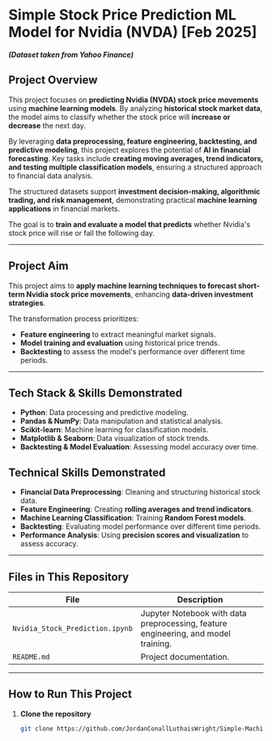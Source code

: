 # Simple Stock Price Prediction ML Model for Nvidia (NVDA) [Feb 2025]

***(Dataset taken from Yahoo Finance)***

## **Project Overview**
This project focuses on **predicting Nvidia (NVDA) stock price movements** using **machine learning models**. By analyzing **historical stock market data**, the model aims to classify whether the stock price will **increase or decrease** the next day.

By leveraging **data preprocessing, feature engineering, backtesting, and predictive modeling**, this project explores the potential of **AI in financial forecasting**. Key tasks include **creating moving averages, trend indicators, and testing multiple classification models**, ensuring a structured approach to financial data analysis.

The structured datasets support **investment decision-making, algorithmic trading, and risk management**, demonstrating practical **machine learning applications** in financial markets.

The goal is to **train and evaluate a model that predicts** whether Nvidia's stock price will rise or fall the following day.

---

## **Project Aim**  
This project aims to **apply machine learning techniques to forecast short-term Nvidia stock price movements**, enhancing **data-driven investment strategies**.

The transformation process prioritizes:
- **Feature engineering** to extract meaningful market signals.
- **Model training and evaluation** using historical price trends.
- **Backtesting** to assess the model's performance over different time periods.

---

## **Tech Stack & Skills Demonstrated**
- **Python**: Data processing and predictive modeling.
- **Pandas & NumPy**: Data manipulation and statistical analysis.
- **Scikit-learn**: Machine learning for classification models.
- **Matplotlib & Seaborn**: Data visualization of stock trends.
- **Backtesting & Model Evaluation**: Assessing model accuracy over time.

## **Technical Skills Demonstrated**  
- **Financial Data Preprocessing**: Cleaning and structuring historical stock data.  
- **Feature Engineering**: Creating **rolling averages and trend indicators**.  
- **Machine Learning Classification**: Training **Random Forest models**.  
- **Backtesting**: Evaluating model performance over different time periods.  
- **Performance Analysis**: Using **precision scores and visualization** to assess accuracy.  

---

## **Files in This Repository**  

| File | Description |
|------|------------|
| `Nvidia_Stock_Prediction.ipynb` | Jupyter Notebook with data preprocessing, feature engineering, and model training. |
| `README.md` | Project documentation. |

---

## **How to Run This Project**  

1. **Clone the repository**  
   ```bash
   git clone https://github.com/JordanConallLuthaisWright/Simple-Machine-Learning-Model-for-Nvidia-NVDA-Stock-Price-Prediction.git
